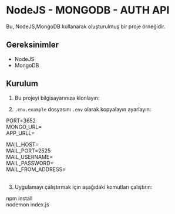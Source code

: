 # NodeJS - MONGODB - AUTH API

Bu, NodeJS,MongoDB kullanarak oluşturulmuş bir proje örneğidir.

## Gereksinimler

- NodeJS
- MongoDB 

## Kurulum

1. Bu projeyi bilgisayarınıza klonlayın:

2. `.env.example` dosyasını `.env` olarak kopyalayın ayarlayın:

PORT=3652<br>
MONGO_URL= <br>
APP_URLL= <br>

MAIL_HOST= <br>
MAIL_PORT=2525<br>
MAIL_USERNAME=<br>
MAIL_PASSWORD=<br>
MAIL_FROM_ADDRESS=<br> <br>

3. Uygulamayı çalıştırmak için aşağıdaki komutları çalıştırın:

npm install <br>
nodemon index.js <br> 

